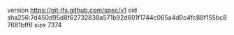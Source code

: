 version https://git-lfs.github.com/spec/v1
oid sha256:7d450d95d8f62732838a571b92d601f1744c065a4d0c4fc88f155bc87681bff6
size 7374

